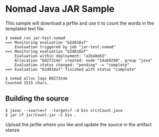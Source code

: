 # Nomad Java JAR Sample

This sample will download a jarfile and use it to count the words in the
templated text file.

```shell-session
$ nomad run jar-test.nomad
==> Monitoring evaluation "b2d818af"
    Evaluation triggered by job "jar-test.nomad"
==> Monitoring evaluation "b2d818af"
    Evaluation within deployment: "a2ba8e63"
    Allocation "6027314e" created: node "14ab9290", group "java"
    Evaluation status changed: "pending" -> "complete"
==> Evaluation "b2d818af" finished with status "complete"
```

```shell-session
$ nomad alloc logs 6027314e
Counted 1515 chars.
```

## Building the source

```shell-session
$ javac --source=7 --target=7 -d bin src/Count.java
$ jar cf jar/Count.jar -C bin .
```

Upload the jarfile where you like and update the source in the artifact stanza
